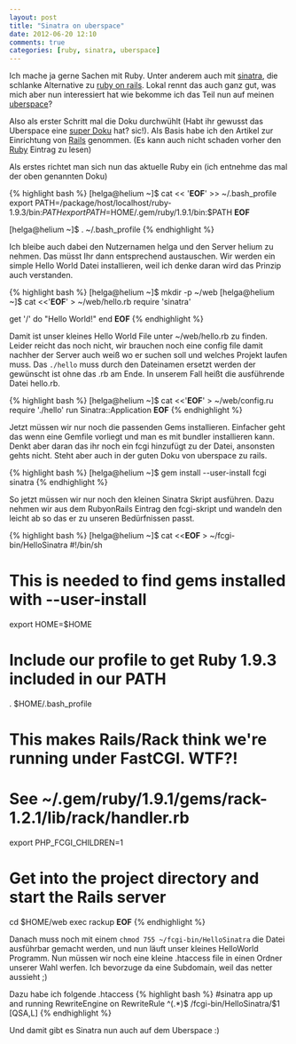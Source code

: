 ```yaml
---
layout: post
title: "Sinatra on uberspace"
date: 2012-06-20 12:10
comments: true
categories: [ruby, sinatra, uberspace]
---
```

Ich mache ja gerne Sachen mit Ruby. Unter anderem auch mit [sinatra](http://www.sinatrarb.com/),
die schlanke Alternative zu [ruby on rails](http://rubyonrails.org/). Lokal rennt das auch ganz gut,
was mich aber nun interessiert hat wie bekomme ich das Teil nun auf meinen [uberspace](https://uberspace.de/)?

Also als erster Schritt mal die Doku durchwühlt (Habt ihr gewusst das Uberspace eine [super Doku](https://uberspace.de/dokuwiki/) hat? sic!). Als Basis habe ich den Artikel zur Einrichtung von [Rails](https://uberspace.de/dokuwiki/cool:rails) genommen. (Es kann auch nicht schaden vorher den [Ruby](https://uberspace.de/dokuwiki/development:ruby) Eintrag zu lesen)

Als erstes richtet man sich nun das aktuelle Ruby ein (ich entnehme das mal der oben genannten Doku)


{% highlight bash %}
[helga@helium ~]$ cat << '__EOF__' >>  ~/.bash_profile
export PATH=/package/host/localhost/ruby-1.9.3/bin:$PATH
export PATH=$HOME/.gem/ruby/1.9.1/bin:$PATH
__EOF__

[helga@helium ~]$ . ~/.bash_profile
{% endhighlight %}


Ich bleibe auch dabei den Nutzernamen helga und den Server helium zu nehmen. Das müsst Ihr dann entsprechend austauschen.
Wir werden ein simple Hello World Datei installieren, weil ich denke daran wird das Prinzip auch verstanden.

{% highlight bash %}
[helga@helium ~]$ mkdir -p ~/web
[helga@helium ~]$ cat <<'__EOF__' > ~/web/hello.rb
require 'sinatra'

get '/' do
  "Hello World!"
end
__EOF__
{% endhighlight %}

Damit ist unser kleines Hello World File unter ~/web/hello.rb zu finden. Leider reicht das noch nicht, wir brauchen noch eine config file damit nachher der Server auch weiß wo er suchen soll und welches Projekt laufen muss. Das `./hello` muss durch den Dateinamen ersetzt werden der gewünscht ist ohne das .rb am Ende. In unserem Fall heißt die ausführende Datei hello.rb.

{% highlight bash %}
[helga@helium ~]$ cat <<'__EOF__' > ~/web/config.ru
require './hello'
run Sinatra::Application
__EOF__
{% endhighlight %}

Jetzt müssen wir nur noch die passenden Gems installieren. Einfacher geht das wenn eine Gemfile vorliegt und man es mit bundler installieren kann. Denkt aber daran das ihr noch ein fcgi hinzufügt zu der Datei, ansonsten gehts nicht. Steht aber auch in der guten Doku von uberspace zu rails.

{% highlight bash %}
[helga@helium ~]$ gem install --user-install fcgi sinatra
{% endhighlight %}

So jetzt müssen wir nur noch den kleinen Sinatra Skript ausführen. Dazu nehmen wir aus dem RubyonRails Eintrag den fcgi-skript und wandeln den leicht ab so das er zu unseren Bedürfnissen passt.

{% highlight bash %}
[helga@helium ~]$ cat <<__EOF__ > ~/fcgi-bin/HelloSinatra 
#!/bin/sh

# This is needed to find gems installed with --user-install
export HOME=$HOME

# Include our profile to get Ruby 1.9.3 included in our PATH
. \$HOME/.bash_profile

# This makes Rails/Rack think we're running under FastCGI. WTF?!
# See ~/.gem/ruby/1.9.1/gems/rack-1.2.1/lib/rack/handler.rb
export PHP_FCGI_CHILDREN=1

# Get into the project directory and start the Rails server
cd \$HOME/web
exec rackup
__EOF__
{% endhighlight %}

Danach muss noch mit einem `chmod 755 ~/fcgi-bin/HelloSinatra` die Datei ausführbar gemacht werden, und nun läuft unser kleines HelloWorld Programm. Nun müssen wir noch eine kleine .htaccess file in einen Ordner unserer Wahl werfen. Ich bevorzuge da eine Subdomain, weil das netter aussieht ;)

Dazu habe ich folgende .htaccess
{% highlight bash %}
#sinatra app up and running
RewriteEngine on
RewriteRule ^(.*)$ /fcgi-bin/HelloSinatra/$1 [QSA,L]
{% endhighlight %}

Und damit gibt es Sinatra nun auch auf dem Uberspace :)
